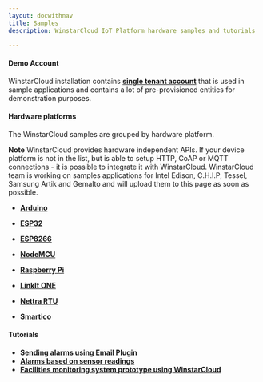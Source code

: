 ```yaml
---
layout: docwithnav
title: Samples
description: WinstarCloud IoT Platform hardware samples and tutorials

--- 
```


#### Demo Account

WinstarCloud installation contains **[single tenant account](/docs/samples/demo-account/)** that is used in sample applications and contains a lot of pre-provisioned entities for demonstration purposes.

#### Hardware platforms

The WinstarCloud samples are grouped by hardware platform.

**Note** WinstarCloud provides hardware independent APIs.
If your device platform is not in the list, but is able to setup HTTP, CoAP or MQTT connections - it is possible to integrate it with WinstarCloud.
WinstarCloud team is working on samples applications for
Intel Edison, C.H.I.P, Tessel, Samsung Artik and Gemalto 
and will upload them to this page as soon as possible.  

 - [**Arduino**](/docs/samples/arduino/)

 - [**ESP32**](/docs/samples/esp32/)

 - [**ESP8266**](/docs/samples/esp8266/)

 - [**NodeMCU**](/docs/samples/nodemcu/)

 - [**Raspberry Pi**](/docs/samples/raspberry/)

 - [**LinkIt ONE**](/docs/samples/linkit-one/)

 - [**Nettra RTU**](/docs/samples/nettrartu+/)

 - [**Smartico**](/docs/samples/smartico/)

#### Tutorials

 - [**Sending alarms using Email Plugin**](/docs/samples/alarms/mail/)
 - [**Alarms based on sensor readings**](/docs/samples/alarms/basic-rules/)
 - [**Facilities monitoring system prototype using WinstarCloud**](/docs/samples/monitoring/facilities-monitoring-poc/)
 
